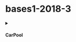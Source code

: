# bases1-2018-3

<details>
 <summary><h4>CarPool</summary>

<details>
 <summary><h5>Modelo Conceptual</summary>
<img src="CarPool/image/modelo_conceptual.png" >
</details>

---

<details>
 <summary><h5>Modelo Fisico</summary>
<img src="CarPool/image/modelo_fisico.png" >
</details>

---
